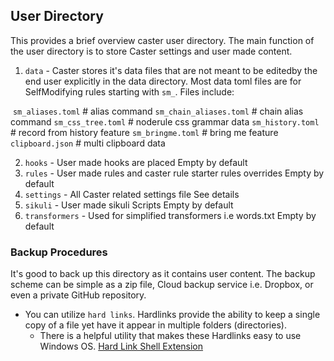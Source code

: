 ## User Directory

This provides a brief overview caster user directory. The main function of the user directory is to store Caster settings and user made content. 

1. `data` - Caster stores it's data files that are not meant to be editedby the end user explicitly in the data directory. 
    Most data toml files are for SelfModifying rules starting with `sm_`. Files include:

  ​	`sm_aliases.toml` # alias command
  ​	`sm_chain_aliases.toml` # chain alias command
  ​	`sm_css_tree.toml`  # noderule css grammar data
  ​	`sm_history.toml` # record from history feature
  ​	`sm_bringme.toml` # bring me feature
  ​	`clipboard.json` #  multi clipboard data

2. `hooks` - User made hooks are placed
     Empty by default
3. `rules` - User made rules and caster rule starter rules overrides
    Empty by default
4. `settings` - All Caster related settings file
    See details
5. `sikuli` - User made sikuli Scripts
    Empty by default
6. `transformers` - Used for simplified transformers i.e words.txt
    Empty by default

### Backup Procedures

It's good to back up this directory as it contains user content.
The backup scheme can be simple as a zip file, Cloud backup service i.e. Dropbox, or even a private GitHub repository.

- You can utilize `hard links`. Hardlinks provide the ability to keep a single copy of a file yet have it appear in multiple folders (directories).
  - There is a helpful utility that makes these Hardlinks easy to use Windows OS. [Hard Link Shell Extension](https://schinagl.priv.at/nt/hardlinkshellext/linkshellextension.html) 

